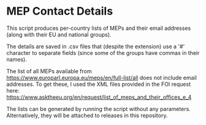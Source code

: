 # MEP Contact Details

This script produces per-country lists of MEPs and their email addresses (along with their EU and national groups).

The details are saved in .csv files that (despite the extension) use a '#' character to separate fields (since some of the groups have commas in their names). 

The list of all MEPs available from https://www.europarl.europa.eu/meps/en/full-list/all does not include email addresses.
To get these, I used the XML files provided in the FOI request here: https://www.asktheeu.org/en/request/list_of_meps_and_their_offices_e_4

The lists can be generated by running the script without any parameters.
Alternatively, they will be attached to releases in this repository.

